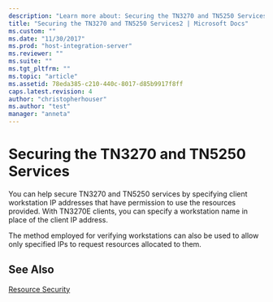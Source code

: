 ```yaml
---
description: "Learn more about: Securing the TN3270 and TN5250 Services"
title: "Securing the TN3270 and TN5250 Services2 | Microsoft Docs"
ms.custom: ""
ms.date: "11/30/2017"
ms.prod: "host-integration-server"
ms.reviewer: ""
ms.suite: ""
ms.tgt_pltfrm: ""
ms.topic: "article"
ms.assetid: 78eda385-c210-440c-8017-d85b9917f8ff
caps.latest.revision: 4
author: "christopherhouser"
ms.author: "test"
manager: "anneta"
---
```

# Securing the TN3270 and TN5250 Services
You can help secure TN3270 and TN5250 services by specifying client workstation IP addresses that have permission to use the resources provided. With TN3270E clients, you can specify a workstation name in place of the client IP address.  
  
 The method employed for verifying workstations can also be used to allow only specified IPs to request resources allocated to them.  
  
## See Also  
 [Resource Security](../core/resource-security1.md)
